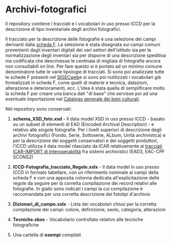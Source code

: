 # Archivi-fotografici
Il repository contiene i tracciati e i vocabolari in uso presso ICCD per la descrizione di tipo inventariale degli archivi fotografici.

Il tracciato per la descrizione delle fotografie è una selezione dei campi derivanti dalla <a href="http://www.iccd.beniculturali.it/it/ricercanormative/62/f-fotografia-4_00">scheda F</a>. La selezione è stata disegnata sui campi comuni provenienti dagli inventari digitali dei vari settori dell'istituto sia per la normalizzazione degli inventari sia per disporre di una descrizione speditiva ma codificata che descrivesse le centinaia di migliaia di fotografie ancora non consultabili on line. Per fare questo si è portato ad un minimo comune denominatore tutte le varie tipologie di tracciati. Si sono poi analizzate tutte le schede F presenti nel <a href="http://www.iccd.beniculturali.it/it/sigec-web">SIGECweb</a>e si sono poi riutilizzati i vocabolari già formalizzati in scheda F, come quelli di materie e tecnica, datazioni, alterazione e deterioramenti, ecc. L'idea è stata quella di semplificare molto la scheda F per creare una banca dati "di base" che servisse poi ad una eventuale importazione nel <a href="https://www.catalogo.beniculturali.it/">Catalogo generale dei beni culturali</a>.

Nel repository sono conservati:
1) <b>schema_XSD_foto.xsd</b> - Il data model XSD in uso presso ICCD - basato su un subset di elementi di EAD (Encoded Archival Description) - e relativo alle singole fotografie. Per i livelli superiori di descrizione degli archivi fotografici (Fondo, Serie, Sottoserie, ALbum, Unità archivistica) e per la descrizione dei soggetti conservatori e dei soggetti produttori, l'ICCD utilizza il data model rilasciato da ICAR relativamente ai <a href="https://www.icar.beniculturali.it/fileadmin/risorse/Accordi_e_convenzioni/Interoperabilita_sistemi_archivistici_tracciati_ICAR_20180925.pdf">tracciati ICAR-IMPORT di Interoperabilità</a> fra sistemi archivistici (EAD3, EAC-CPF SCONS2)

2) <b>ICCD-Fotografia_tracciato_Regole.xslx</b> - Il data model in uso presso ICCD in formato tabellare, con un riferimento nominale ai campi della scheda F e con una apposita colonna dedicata all'esplicitazione delle regole da seguire per la corretta compilazione dei record relativi alle fotografie. In giallo sono indicati i campi la cui compilazione è raccomandata per una corretta descrizione dei fototipi d'archivio

3) <b>Dizionari_di_campo.xslx</b> -  Lista dei vocabolari chiusi per la corretta compilazione dei campi: colore, definizione, seolo, categoria, alterazioni

4) <b>Tecniche.skos</b> - Vocabolario controllato relativo alle tecniche fotografiche

5) Una cartella di <b>esempi</b> compilati

